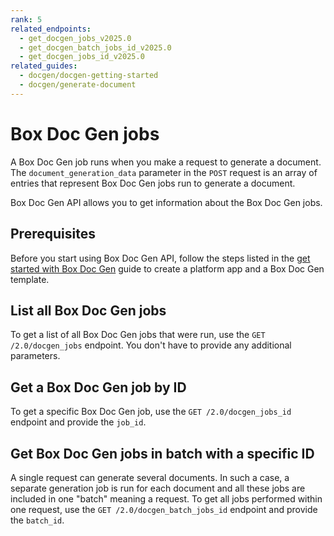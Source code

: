 ```yaml
---
rank: 5
related_endpoints:
  - get_docgen_jobs_v2025.0
  - get_docgen_batch_jobs_id_v2025.0
  - get_docgen_jobs_id_v2025.0
related_guides:
  - docgen/docgen-getting-started
  - docgen/generate-document
---
```


# Box Doc Gen jobs

A Box Doc Gen job runs when you make a request to generate a document.
The `document_generation_data` parameter in the `POST` request is an array of entries that represent Box Doc Gen jobs run to generate a document.

<Samples id='post_docgen_batches_v2025.0' />

Box Doc Gen API allows you to get information about the Box Doc Gen jobs.

## Prerequisites

Before you start using Box Doc Gen API, follow the steps listed in the [get started with Box Doc Gen][docgen-prerequisites] guide to create a platform app and a Box Doc Gen template.

## List all Box Doc Gen jobs

To get a list of all Box Doc Gen jobs that were run,
use the `GET /2.0/docgen_jobs` endpoint. You don't have to provide any additional parameters.

<Samples id='get_docgen_jobs_v2025.0' />

## Get a Box Doc Gen job by ID

To get a specific Box Doc Gen job,
use the `GET /2.0/docgen_jobs_id` endpoint and provide the `job_id`.

<Samples id='get_docgen_jobs_id_v2025.0' />

## Get Box Doc Gen jobs in batch with a specific ID

A single request can generate several documents. In such a case, a separate generation job is run for each document and all these jobs are included in one "batch" meaning a request.
To get all jobs performed within one request, use the `GET /2.0/docgen_batch_jobs_id` endpoint and provide the `batch_id`.

<Samples id='get_docgen_jobs_id_v2025.0' />

[docgen-prerequisites]: g://docgen/docgen-getting-started